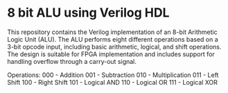 # 8 bit ALU using Verilog HDL

This repository contains the Verilog implementation of an 8-bit Arithmetic Logic Unit (ALU). The ALU performs eight different operations based on a 3-bit opcode input, including basic arithmetic, logical, and shift operations. The design is suitable for FPGA implementation and includes support for handling overflow through a carry-out signal.

Operations:
000 - Addition
001 - Subtraction
010 - Multiplication
011 - Left Shift
100 - Right Shift
101 - Logical AND
110 - Logical OR
111 - Logical XOR
